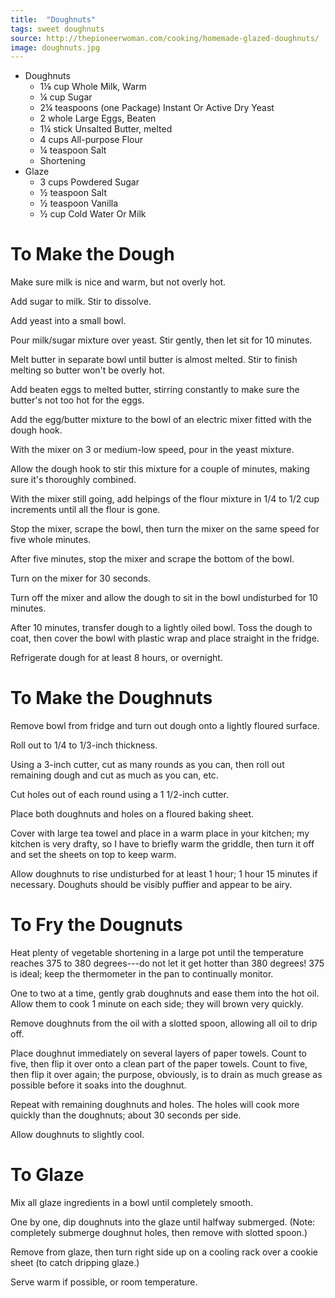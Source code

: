 ```yaml
---
title:  "Doughnuts"
tags: sweet doughnuts
source: http://thepioneerwoman.com/cooking/homemade-glazed-doughnuts/
image: doughnuts.jpg
---
```

* Doughnuts
  * 1⅛ cup Whole Milk, Warm
  * ¼ cup Sugar
  * 2¼ teaspoons (one Package) Instant Or Active Dry Yeast
  * 2 whole Large Eggs, Beaten
  * 1¼ stick Unsalted Butter, melted
  * 4 cups All-purpose Flour
  * ¼ teaspoon Salt
  * Shortening
* Glaze
  * 3 cups Powdered Sugar
  * ½ teaspoon Salt
  * ½ teaspoon Vanilla
  * ½ cup Cold Water Or Milk

# To Make the Dough

Make sure milk is nice and warm, but not overly hot.

Add sugar to milk. Stir to dissolve.

Add yeast into a small bowl.

Pour milk/sugar mixture over yeast. Stir gently, then let sit for 10 minutes.

Melt butter in separate bowl until butter is almost melted. Stir to finish melting so butter won't be overly hot.

Add beaten eggs to melted butter, stirring constantly to make sure the butter's not too hot for the eggs.

Add the egg/butter mixture to the bowl of an electric mixer fitted with the dough hook.

With the mixer on 3 or medium-low speed, pour in the yeast mixture.

Allow the dough hook to stir this mixture for a couple of minutes, making sure it's thoroughly combined.

With the mixer still going, add helpings of the flour mixture in 1/4 to 1/2 cup increments until all the flour is gone.

Stop the mixer, scrape the bowl, then turn the mixer on the same speed for five whole minutes.

After five minutes, stop the mixer and scrape the bottom of the bowl.

Turn on the mixer for 30 seconds.

Turn off the mixer and allow the dough to sit in the bowl undisturbed for 10 minutes.

After 10 minutes, transfer dough to a lightly oiled bowl. Toss the dough to coat, then cover the bowl with plastic wrap and place straight in the fridge.

Refrigerate dough for at least 8 hours, or overnight.

# To Make the Doughnuts

Remove bowl from fridge and turn out dough onto a lightly floured surface.

Roll out to 1/4 to 1/3-inch thickness.

Using a 3-inch cutter, cut as many rounds as you can, then roll out remaining dough and cut as much as you can, etc.

Cut holes out of each round using a 1 1/2-inch cutter.

Place both doughnuts and holes on a floured baking sheet.

Cover with large tea towel and place in a warm place in your kitchen; my kitchen is very drafty, so I have to briefly warm the griddle, then turn it off and set the sheets on top to keep warm.

Allow doughnuts to rise undisturbed for at least 1 hour; 1 hour 15 minutes if necessary. Doughuts should be visibly puffier and appear to be airy.

# To Fry the Dougnuts

Heat plenty of vegetable shortening in a large pot until the temperature reaches 375 to 380 degrees---do not let it get hotter than 380 degrees! 375 is ideal; keep the thermometer in the pan to continually monitor.

One to two at a time, gently grab doughnuts and ease them into the hot oil. Allow them to cook 1 minute on each side; they will brown very quickly.

Remove doughnuts from the oil with a slotted spoon, allowing all oil to drip off.

Place doughnut immediately on several layers of paper towels. Count to five, then flip it over onto a clean part of the paper towels. Count to five, then flip it over again; the purpose, obviously, is to drain as much grease as possible before it soaks into the doughnut.

Repeat with remaining doughnuts and holes. The holes will cook more quickly than the doughnuts; about 30 seconds per side.

Allow doughnuts to slightly cool.

# To Glaze

Mix all glaze ingredients in a bowl until completely smooth.

One by one, dip doughnuts into the glaze until halfway submerged. (Note: completely submerge doughnut holes, then remove with slotted spoon.)

Remove from glaze, then turn right side up on a cooling rack over a cookie sheet (to catch dripping glaze.)

Serve warm if possible, or room temperature.
